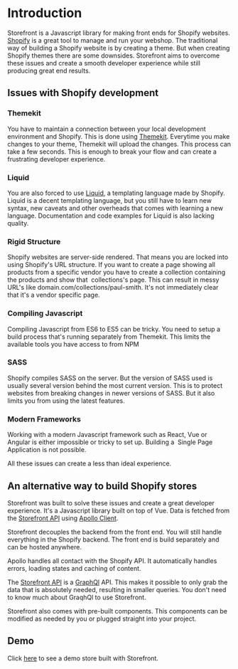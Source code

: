 # Introduction

Storefront is a Javascript library for making front ends for Shopify websites. [Shopify](#) is a great tool to manage and run your webshop. The traditional way of building a Shopify website is by creating a theme. But when creating Shopify themes there are some downsides. Storefront aims to overcome these issues and create a smooth developer experience while still producing great end results. 

## Issues with Shopify development

### Themekit
You have to maintain a connection between your local development environment and Shopify. This is done using [Themekit](#). Everytime you make changes to your theme, Themekit will upload the changes. This process can take a few seconds. This is enough to break your flow and can create a frustrating developer experience.

### Liquid
You are also forced to use [Liquid](#), a templating language made by Shopify. Liquid is a decent templating language, but you still have to learn new syntax, new caveats and other overheads that comes with learning a new language. Documentation and code examples for Liquid is also lacking quality.

### Rigid Structure
Shopify websites are server-side rendered. That means you are locked into using Shopify's URL structure. If you want to create a page showing all products from a specific vendor you have to create a collection containing the products and show that  collections's page. This can result in messy URL's like domain.com/collections/paul-smith. It's not immediately clear that it's a vendor specific page. 

### Compiling Javascript
Compiling Javascript from ES6 to ES5 can be tricky. You need to setup a build process that's running separately from Themekit. This limits the available tools you have access to from NPM

### SASS
Shopify compiles SASS on the server. But the version of SASS used is usually several version behind the most current version. This is to protect websites from breaking changes in newer versions of SASS. But it also limits you from using the latest features.

### Modern Frameworks
Working with a modern Javascript framework such as React, Vue or Angular is either impossible or tricky to set up. Building a  Single Page Application is not possible.

All these issues can create a less than ideal experience. 

## An alternative way to build Shopify stores

Storefront was built to solve these issues and create a great developer experience. It's a Javascript library built on top of Vue. Data is fetched from the [Storefront API](#) using [Apollo Client](#). 

Storefront decouples the backend from the front end. You will still handle everything in the Shopify backend. The front end is build separately and can be hosted anywhere. 

Apollo handles all contact with the Shopify API. It automatically handles errors, loading states and caching of content. 

The [Storefront API](#) is a [GraphQl](#) API. This makes it possible to only grab the data that is absolutely needed, resulting in smaller queries. You don't need to know much about GraqhQl to use Storefront. 

Storefront also comes with pre-built components. This components can be modified as needed by you or plugged straight into your project.

## Demo
Click [here](#) to see a demo store built with Storefront.
